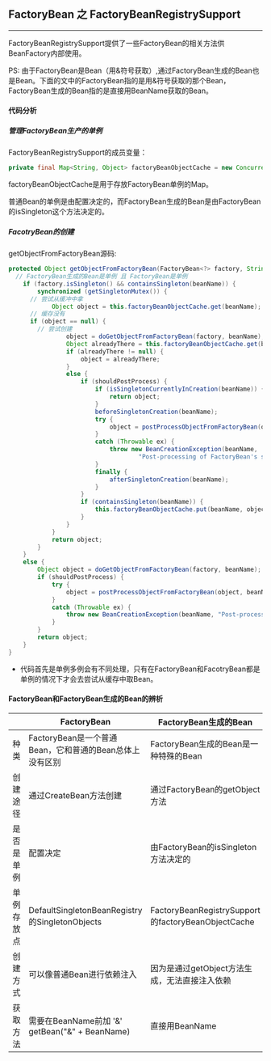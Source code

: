 ## FactoryBean 之 FactoryBeanRegistrySupport

---

FactoryBeanRegistrySupport提供了一些FactoryBean的相关方法供BeanFactory内部使用。

PS: 由于FactoryBean是Bean（用&符号获取）,通过FactoryBean生成的Bean也是Bean。下面的文中的FactoryBean指的是用&符号获取的那个Bean，FactoryBean生成的Bean指的是直接用BeanName获取的Bean。

#### 代码分析

##### 管理FactoryBean生产的单例

FactoryBeanRegistrySupport的成员变量：

```java
private final Map<String, Object> factoryBeanObjectCache = new ConcurrentHashMap<>(16);
```

factoryBeanObjectCache是用于存放FactoryBean单例的Map。

普通Bean的单例是由配置决定的，而FactoryBean生成的Bean是由FactoryBean的isSingleton这个方法决定的。

##### FacotryBean的创建

getObjectFromFactoryBean源码:

```java
protected Object getObjectFromFactoryBean(FactoryBean<?> factory, String beanName, boolean shouldPostProcess) {
  // FactoryBean生成的Bean是单例 且 FactoryBean是单例
	if (factory.isSingleton() && containsSingleton(beanName)) {
		synchronized (getSingletonMutex()) {
      // 尝试从缓冲中拿
			Object object = this.factoryBeanObjectCache.get(beanName);
      // 缓存没有
      if (object == null) {
        // 尝试创建
				object = doGetObjectFromFactoryBean(factory, beanName);
				Object alreadyThere = this.factoryBeanObjectCache.get(beanName);
				if (alreadyThere != null) {
					object = alreadyThere;
				}
				else {
					if (shouldPostProcess) {
						if (isSingletonCurrentlyInCreation(beanName)) {
							return object;
						}
						beforeSingletonCreation(beanName);
						try {
							object = postProcessObjectFromFactoryBean(object, beanName);
						}
						catch (Throwable ex) {
							throw new BeanCreationException(beanName,
									"Post-processing of FactoryBean's singleton object failed", ex);
						}
						finally {
							afterSingletonCreation(beanName);
						}
					}
					if (containsSingleton(beanName)) {
						this.factoryBeanObjectCache.put(beanName, object);
					}
				}
			}
			return object;
		}
	}
	else {
		Object object = doGetObjectFromFactoryBean(factory, beanName);
		if (shouldPostProcess) {
			try {
				object = postProcessObjectFromFactoryBean(object, beanName);
			}
			catch (Throwable ex) {
				throw new BeanCreationException(beanName, "Post-processing of FactoryBean's object failed", ex);
			}
		}
		return object;
	}
}
```

- 代码首先是单例多例会有不同处理，只有在FactoryBean和FacotryBean都是单例的情况下才会去尝试从缓存中取Bean。


#### FactoryBean和FactoryBean生成的Bean的辨析

||FactoryBean|FactoryBean生成的Bean|
|--|--|--|
|种类|FactoryBean是一个普通Bean，它和普通的Bean总体上没有区别|FactoryBean生成的Bean是一种特殊的Bean|
|创建途径|通过CreateBean方法创建|通过FactoryBean的getObject方法|
|是否是单例|配置决定|由FactoryBean的isSingleton方法决定的|
|单例存放点|DefaultSingletonBeanRegistry的SingletonObjects|FactoryBeanRegistrySupport的factoryBeanObjectCache|
|创建方式|可以像普通Bean进行依赖注入|因为是通过getObject方法生成，无法直接注入依赖|
|获取方法|需要在BeanName前加 '&' getBean("&" + BeanName)|直接用BeanName|
